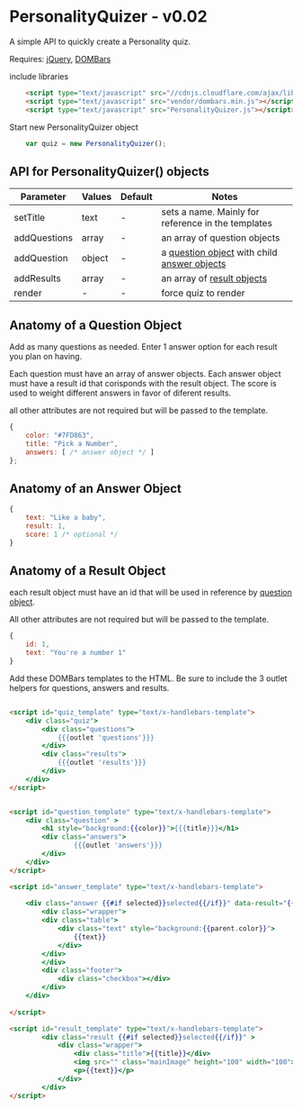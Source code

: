 PersonalityQuizer - v0.02
=================

A simple API to quickly create a Personality quiz.

Requires: <a href="http://jquery.com/">jQuery</a>, <a href="https://github.com/blakeembrey/dombars">DOMBars</a>


include libraries

```html
	<script type="text/javascript" src="//cdnjs.cloudflare.com/ajax/libs/jquery/2.0.3/jquery.min.js"></script>
	<script type="text/javascript" src="vendor/dombars.min.js"></script>
	<script type="text/javascript" src="PersonalityQuizer.js"></script>
```

Start new PersonalityQuizer object 

```javascript
	var quiz = new PersonalityQuizer();
```

## API for PersonalityQuizer() objects

Parameter | Values | Default | Notes
---------- | --------- | -------- | -------------
setTitle | text | - | sets a name. Mainly for reference in the templates
addQuestions | array | - | an array of question objects
addQuestion | object | - | a <a href="#anatomy-of-a-question-object">question object</a> with child <a href="#anatomy-of-an-answer-object">answer objects</a>
addResults | array | - | an array of <a href="#anatomy-of-a-result-object">result objects</a>
render | - | - | force quiz to render


## Anatomy of a Question Object

Add as many questions as needed. Enter 1 answer option for each result you plan on having.

Each question must have an array of answer objects. Each answer object must have a result id that corisponds with the result object. The score is used to weight different answers in favor of diferent results.

all other attributes are not required but will be passed to the template.

```javascript
{ 
	color: "#7FD863",
	title: "Pick a Number",
	answers: [ /* answer object */ ]
};
```


## Anatomy of an Answer Object

```javascript
{ 
	text: "Like a baby",
	result: 1,
	score: 1 /* optional */
}
```


## Anatomy of a Result Object

each result object must have an id that will be used in reference by <a href="#anatomy-of-a-question-object">question object</a>.

All other attributes are not required but will be passed to the template.

```javascript
{
	id: 1,
	text: "You're a number 1"
}
```

Add these DOMBars templates to the HTML. Be sure to include the 3 outlet helpers for questions, answers and results.

```html

<script id="quiz_template" type="text/x-handlebars-template">
	<div class="quiz">
		<div class="questions">
			{{{outlet 'questions'}}}
		</div>
		<div class="results">
			{{{outlet 'results'}}}
		</div>
	</div>
</script>


<script id="question_template" type="text/x-handlebars-template">
	<div class="question" >
		<h1 style="background:{{color}}">{{{title}}}</h1>
		<div class="answers">
				{{{outlet 'answers'}}}
		</div>
	</div>
</script>

<script id="answer_template" type="text/x-handlebars-template">
	
	<div class="answer {{#if selected}}selected{{/if}}" data-result="{{result}}" >
		<div class="wrapper">
		<div class="table">
			<div class="text" style="background:{{parent.color}}">
				{{text}}
			</div>
		</div>
		</div>
		<div class="footer">
			<div class="checkbox"></div>
		</div>
	</div>
	
</script>

<script id="result_template" type="text/x-handlebars-template">
		<div class="result {{#if selected}}selected{{/if}}" >
			<div class="wrapper">
				<div class="title">{{title}}</div>
				<img src="" class="mainImage" height="100" width="100">
				<p>{{text}}</p>
			</div>
		</div>
</script>
```
